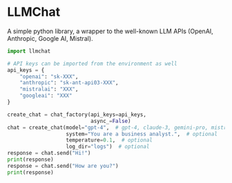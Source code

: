 # LLMChat

A simple python library, a wrapper to the well-known LLM APIs (OpenAI, Anthropic, Google AI, Mistral).

```python
import llmchat

# API keys can be imported from the environment as well
api_keys = {
    "openai": "sk-XXX",
    "anthropic": "sk-ant-api03-XXX",
    "mistralai": "XXX",
    "googleai": "XXX"
}

create_chat = chat_factory(api_keys=api_keys,
                           async_=False)
chat = create_chat(model="gpt-4",  # gpt-4, claude-3, gemini-pro, mistral-large
                   system="You are a business analyst.",  # optional
                   temperature=0.1,  # optional
                   log_dir="logs")  # optional
response = chat.send("Hi!")
print(response)
response = chat.send("How are you?")
print(response)
```
